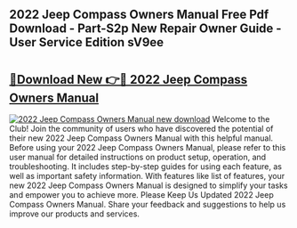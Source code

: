 ## 2022 Jeep Compass Owners Manual Free Pdf Download - Part-S2p New Repair Owner Guide - User Service Edition sV9ee

# <h2><a href="http://bc19870.oget.top/?id=2022+Jeep+Compass+Owners+Manual">🔗Download New 👉🔴 2022 Jeep Compass Owners Manual</a></h2>

[![2022 Jeep Compass Owners Manual new download](https://i.imgur.com/5g1atiW.png)](http://bc19870.oget.top/?id=2022+Jeep+Compass+Owners+Manual)
Welcome to the Club! Join the community of users who have discovered the potential of their new 2022 Jeep Compass Owners Manual with this helpful manual. Before using your 2022 Jeep Compass Owners Manual, please refer to this user manual for detailed instructions on product setup, operation, and troubleshooting. It includes step-by-step guides for using each feature, as well as important safety information. With features like list of features, your new 2022 Jeep Compass Owners Manual is designed to simplify your tasks and empower you to achieve more. Please Keep Us Updated 2022 Jeep Compass Owners Manual. Share your feedback and suggestions to help us improve our products and services.
